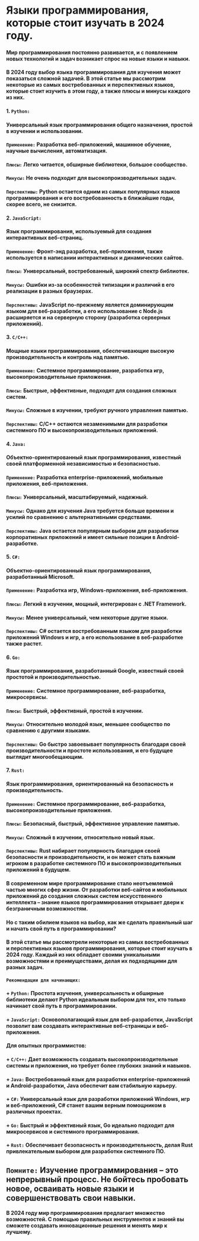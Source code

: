 # Языки программирования, которые стоит изучать в 2024 году.
#### Мир программирования постоянно развивается, и с появлением новых технологий и задач возникает спрос на новые языки и навыки.
#### В 2024 году выбор языка программирования для изучения может показаться сложной задачей. В этой статье мы рассмотрим некоторые из самых востребованных и перспективных языков, которые стоит изучить в этом году, а также плюсы и минусы каждого из них.
#### 1. `Python:`
#### Универсальный язык программирования общего назначения, простой в изучении и использовании.
#### `Применение:` Разработка веб-приложений, машинное обучение, научные вычисления, автоматизация.
#### `Плюсы:` Легко читается, обширные библиотеки, большое сообщество.
#### `Минусы:` Не очень подходит для высокопроизводительных задач.
#### `Перспективы:` Python остается одним из самых популярных языков программирования и его востребованность в ближайшие годы, скорее всего, не снизится.
#### 2. `JavaScript:`
#### Язык программирования, используемый для создания интерактивных веб-страниц.
#### `Применение:` Фронт-энд разработка, веб-приложения, также используется в написании интерактивных и динамических сайтов.
#### `Плюсы:` Универсальный, востребованный, широкий спектр библиотек.
#### `Минусы:` Ошибки из-за особенностей типизации и различий в его реализации в разных браузерах.
#### `Перспективы:` JavaScript по-прежнему является доминирующим языком для веб-разработки, а его использование с Node.js расширяется и на серверную сторону (разработка серверных приложений).
#### 3. `C/C++:`
#### Мощные языки программирования, обеспечивающие высокую производительность и контроль над памятью.
#### `Применение:` Системное программирование, разработка игр, высокопроизводительные приложения.
#### `Плюсы:` Быстрые, эффективные, подходят для создания сложных систем.
#### `Минусы:` Сложные в изучении, требуют ручного управления памятью.
#### `Перспективы:` C/C++ остаются незаменимыми для разработки системного ПО и высокопроизводительных приложений.
#### 4. `Java:`
#### Объектно-ориентированный язык программирования, известный своей платформенной независимостью и безопасностью.
#### `Применение:` Разработка enterprise-приложений, мобильные приложения, веб-приложения.
#### `Плюсы:` Универсальный, масштабируемый, надежный.
#### `Минусы:`  Однако для изучения Java требуется больше времени и усилий по сравнению с альтернативными средствами.
#### `Перспективы:` Java остается популярным выбором для разработки корпоративных приложений и имеет сильные позиции в Android-разработке.
#### 5. `C#:`
#### Объектно-ориентированный язык программирования, разработанный Microsoft.
#### `Применение:` Разработка игр, Windows-приложения, веб-приложения.
#### `Плюсы:` Легкий в изучении, мощный, интегрирован с .NET Framework.
#### `Минусы:` Менее универсальный, чем некоторые другие языки.
#### `Перспективы:` C# остается востребованным языком для разработки приложений Windows и игр, а его использование в веб-разработке также растет.
#### 6. `Go:`
#### Язык программирования, разработанный Google, известный своей простотой и производительностью.
#### `Применение:` Системное программирование, веб-разработка, микросервисы.
#### `Плюсы:` Быстрый, эффективный, простой в изучении.
#### `Минусы:` Относительно молодой язык, меньшее сообщество по сравнению с другими языками.
#### `Перспективы:` Go быстро завоевывает популярность благодаря своей производительности и простоте использования, и его будущее выглядит многообещающим.
#### 7. `Rust:`
#### Язык программирования, ориентированный на безопасность и производительность.
#### `Применение:` Системное программирование, веб-разработка, высокопроизводительные приложения.
#### `Плюсы:` Безопасный, быстрый, эффективное управление памятью.
#### `Минусы:` Сложный в изучении, относительно новый язык.
#### `Перспективы:` Rust набирает популярность благодаря своей безопасности и производительности, и он может стать важным игроком в разработке системного ПО и высокопроизводительных приложений в будущем.

#### В современном мире программирование стало неотъемлемой частью многих сфер жизни. От разработки веб-сайтов и мобильных приложений до создания сложных систем искусственного интеллекта – знание языков программирования открывает двери к безграничным возможностям.
#### Но с таким обилием языков на выбор, как же сделать правильный шаг и начать свой путь в программировании?
#### В этой статье мы рассмотрели некоторые из самых востребованных и перспективных языков программирования, которые стоит изучать в 2024 году. Каждый из них обладает своими уникальными возможностями и преимуществами, делая их подходящими для разных задач.
#### `Рекомендации для начинающих:`
#### +	`Python:` Простота изучения, универсальность и обширные библиотеки делают Python идеальным выбором для тех, кто только начинает свой путь в программировании.
#### +	`JavaScript:` Основополагающий язык для веб-разработки, JavaScript позволит вам создавать интерактивные веб-страницы и веб-приложения.
#### Для опытных программистов:
#### +	`C/C++:` Дает возможность создавать высокопроизводительные системы и приложения, но требует более глубоких знаний и навыков.
#### +	`Java:` Востребованный язык для разработки enterprise-приложений и Android-разработки, Java обеспечит вам стабильную карьеру.
#### +	`C#:` Универсальный язык для разработки приложений Windows, игр и веб-приложений, C# станет вашим верным помощником в различных проектах.
#### +	`Go:` Быстрый и эффективный язык, Go идеально подходит для микросервисов и системного программирования.
#### +	`Rust:` Обеспечивает безопасность и производительность, делая Rust привлекательным выбором для разработки системного ПО.

## `Помните:` Изучение программирования – это непрерывный процесс. Не бойтесь пробовать новое, осваивать новые языки и совершенствовать свои навыки.
#### В 2024 году мир программирования предлагает множество возможностей. С помощью правильных инструментов и знаний вы сможете создавать инновационные решения и менять мир к лучшему.

